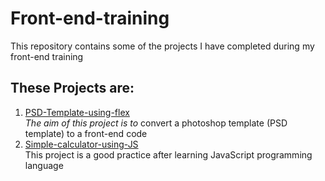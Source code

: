 # Front-end-training
This repository contains some of the projects I have completed during my front-end training

## These Projects are:
1. [PSD-Template-using-flex](https://github.com/mariazayed/Front-end-training/tree/master/PSD-Template-using-flex)<br>
    *The aim of this project is to* convert a photoshop template (PSD template) to a front-end code <br>
2. [Simple-calculator-using-JS](https://github.com/mariazayed/Front-end-training/tree/master/Simple-calculator-using-JS)<br>
    This project is a good practice after learning JavaScript programming language<br>
